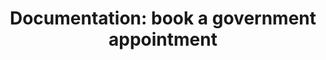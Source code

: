 ---
title: 'Documentation: book a government appointment'
description: >-
    Research documentation to understand the need for a service that helps people book government appointments.
buttonText: 'Learn More'
url: ''  
---
